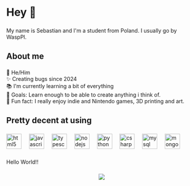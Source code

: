 <h1 align="left">Hey 👋</h1>

###

<p align="left">My name is Sebastian and I'm a student from Poland. I usually go by WaspPl.</p>

###

<h2 align="left">About me</h2>

###

<p align="left">👋 He/Him<br>✨ Creating bugs since 2024<br>📚 I'm currently learning a bit of everything<br>🎯 Goals: Learn enough to be able to create anything i think of.<br>🎲 Fun fact: I really enjoy indie and Nintendo games, 3D printing  and art.</p>

###

<h2 align="left">Pretty decent at using</h2>

###

<div align="left">
  <img src="https://cdn.jsdelivr.net/gh/devicons/devicon/icons/html5/html5-original.svg" height="40" alt="html5 logo"  />
  <img width="12" />
  <img src="https://cdn.jsdelivr.net/gh/devicons/devicon/icons/javascript/javascript-original.svg" height="40" alt="javascript logo"  />
  <img width="12" />
  <img src="https://cdn.jsdelivr.net/gh/devicons/devicon/icons/typescript/typescript-original.svg" height="40" alt="typescript logo"  />
  <img width="12" />
  <img src="https://cdn.jsdelivr.net/gh/devicons/devicon/icons/nodejs/nodejs-original.svg" height="40" alt="nodejs logo"  />
  <img width="12" />
  <img src="https://cdn.jsdelivr.net/gh/devicons/devicon/icons/python/python-original.svg" height="40" alt="python logo"  />
  <img width="12" />
  <img src="https://cdn.jsdelivr.net/gh/devicons/devicon/icons/csharp/csharp-original.svg" height="40" alt="csharp logo"  />
  <img width="12" />
  <img src="https://cdn.jsdelivr.net/gh/devicons/devicon/icons/mysql/mysql-original.svg" height="40" alt="mysql logo"  />
  <img width="12" />
  <img src="https://cdn.jsdelivr.net/gh/devicons/devicon/icons/mongodb/mongodb-original.svg" height="40" alt="mongodb logo"  />
</div>

###

<p align="left">Hello World!!</p>

###

<div align="center">
  <img src="https://profile-counter.glitch.me/WaspPl/count.svg?"  />
</div>

###
